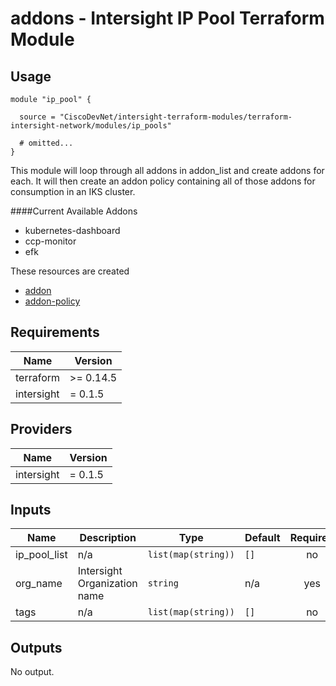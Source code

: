 # addons - Intersight IP Pool Terraform Module

## Usage

```hcl
module "ip_pool" {

  source = "CiscoDevNet/intersight-terraform-modules/terraform-intersight-network/modules/ip_pools"

  # omitted...
}
```

This module will loop through all addons in addon_list and create addons for each.  It will then create an addon policy containing all of those addons for consumption in an IKS cluster.

####Current Available Addons
* kubernetes-dashboard
* ccp-monitor
* efk

These resources are created
* [addon](https://registry.terraform.io/providers/CiscoDevNet/intersight/latest/docs/resources/kubernetes_addon)
* [addon-policy](https://registry.terraform.io/providers/CiscoDevNet/intersight/latest/docs/resources/kubernetes_addon_policy)


<!-- BEGINNING OF PRE-COMMIT-TERRAFORM DOCS HOOK -->
## Requirements

| Name | Version |
|------|---------|
| terraform | >= 0.14.5 |
| intersight | = 0.1.5 |

## Providers

| Name | Version |
|------|---------|
| intersight | = 0.1.5 |

## Inputs

| Name | Description | Type | Default | Required |
|------|-------------|------|---------|:--------:|
| ip\_pool\_list | n/a | `list(map(string))` | `[]` | no |
| org\_name | Intersight Organization name | `string` | n/a | yes |
| tags | n/a | `list(map(string))` | `[]` | no |

## Outputs

No output.

<!-- END OF PRE-COMMIT-TERRAFORM DOCS HOOK -->